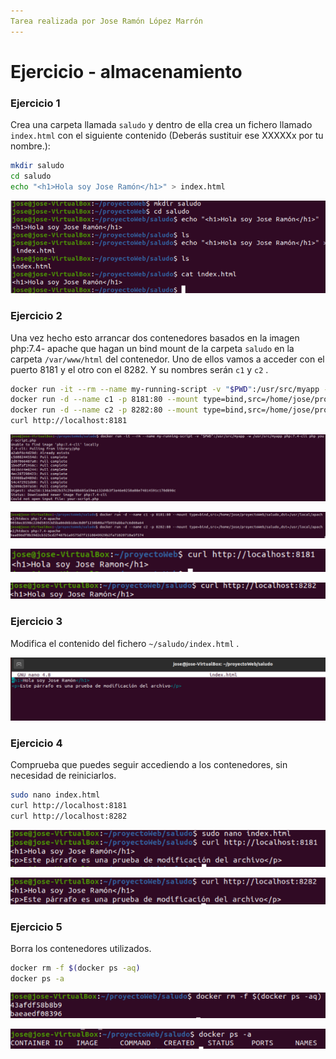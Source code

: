 ```yaml
---
Tarea realizada por Jose Ramón López Marrón
---
```


# Ejercicio - almacenamiento

### Ejercicio 1

Crea una carpeta llamada `saludo` y dentro de ella crea un fichero llamado `index.html` con el siguiente contenido (Deberás sustituir ese XXXXXx por tu nombre.):

```bash
mkdir saludo
cd saludo
echo "<h1>Hola soy Jose Ramón</h1>" > index.html
```

![image-20220118202931727](Ejercicio-Almacenamiento.assets/image-20220118202931727.png)

### Ejercicio 2

 Una vez hecho esto arrancar dos contenedores basados en la imagen php:7.4- apache que hagan un bind mount de la carpeta `saludo` en la carpeta `/var/www/html` del contenedor. Uno de ellos vamos a acceder con el puerto 8181 y el otro con el 8282. Y su nombres serán `c1` y `c2` .

```bash
docker run -it --rm --name my-running-script -v "$PWD":/usr/src/myapp -w /usr/src/myapp php:7.4-apache php your-script.php
docker run -d --name c1 -p 8181:80 --mount type=bind,src=/home/jose/proyectoWeb/saludo,dst=/var/www/html/ php:7.4-apache
docker run -d --name c2 -p 8282:80 --mount type=bind,src=/home/jose/proyectoWeb/saludo,dst=/var/www/html/ php:7.4-apache
curl http://localhost:8181
```

![image-20220118205846351](Ejercicio-Almacenamiento.assets/image-20220118205846351.png)

![image-20220120175615457](Ejercicio-Almacenamiento.assets/image-20220120175615457.png)

![image-20220126162236757](Ejercicio-Almacenamiento.assets/image-20220126162236757.png)

![image-20220127175600951](Ejercicio-Almacenamiento.assets/image-20220127175600951.png)

### Ejercicio 3

Modifica el contenido del fichero `~/saludo/index.html` .

![image-20220126162424463](Ejercicio-Almacenamiento.assets/image-20220126162424463.png)

### Ejercicio 4

Comprueba que puedes seguir accediendo a los contenedores, sin necesidad de reiniciarlos.

```bash
sudo nano index.html
curl http://localhost:8181
curl http://localhost:8282
```

![image-20220126162509435](Ejercicio-Almacenamiento.assets/image-20220126162509435.png)

![image-20220127175649955](Ejercicio-Almacenamiento.assets/image-20220127175649955.png)

### Ejercicio 5

Borra los contenedores utilizados.

```bash
docker rm -f $(docker ps -aq)
docker ps -a
```

![image-20220127175727787](Ejercicio-Almacenamiento.assets/image-20220127175727787.png)

![image-20220127171056832](Ejercicio-Almacenamiento.assets/image-20220127171056832.png)

